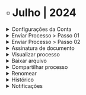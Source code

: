 # ▫️ Julho | 2024

<details>

<summary>Configurações da Conta</summary>

Nesta versão, foram incluídas duas novas possibilidades de configuração padrão para a conta:&#x20;

**Opção 1** - Agrupar os documentos do processo em arquivo único.&#x20;

**Opção 2** - Obrigar o signatário a ler os documentos antes de assinar.&#x20;

Por _default_, as contas são criadas com essas opções desmarcadas. &#x20;

Para mais detalhes, acesse [<mark style="color:blue;">**Administração > Conta > Configurações**</mark> ](../administracao/administracao/conta.md#aba-configuracoes)

</details>

<details>

<summary>Enviar Processo > Passo 01</summary>

O passo 1 foi atualizado e trouxe uma série de melhorias nas etapas de:&#x20;

[<mark style="color:blue;">**• Configurações Avançadas**</mark>](../menu-superior/novo-documento.md#configuracoes-avancadas)

[<mark style="color:blue;">**• Upload de arquivos**</mark> ](../menu-superior/novo-documento.md#adicionar-documentos-upload-de-arquivos)

[<mark style="color:blue;">**• Destinatários**</mark>](../menu-superior/novo-documento.md#destinatarios)

Clicando em cada uma das etapas, é possível conferir todas as novidades.

</details>

<details>

<summary>Enviar Processo > Passo 02</summary>

As atualizações realizadas no passo 2, trouxeram novidades nas etapas:&#x20;

[<mark style="color:blue;">**• Posicionar as assinaturas automaticamente em uma página ao final do documento, que foi substituída pelo “Envio Simplificado".**</mark> ](../menu-superior/novo-documento.md#envio-simplificado)

[<mark style="color:blue;">**• Documentos do processo - Processo com um ou mais documentos agrupados**</mark> ](../menu-superior/novo-documento.md#processo-com-um-documento-ou-mais-documentos-agrupados)

[<mark style="color:blue;">**• Documentos do processo - Processo com um ou mais documentos não agrupados**</mark> ](../menu-superior/novo-documento.md#processo-com-mais-de-um-documento-nao-agrupados)

[<mark style="color:blue;">**• Dados de assinatura e anexos**</mark> ](../menu-superior/novo-documento.md#informacoes-complementares-de-assinatura)

[<mark style="color:blue;">**• Representação da Assinatura, processo com um documento ou mais documentos agrupados e processo com mais de um documento não agrupado.**</mark> ](../menu-superior/novo-documento.md#representacao-da-assinatura)

Clicando em cada uma das etapas, é possível conferir todas as novidades.

</details>

<details>

<summary>Assinatura de documento</summary>

Na tela de assinatura também foram realizadas alterações consideráveis, que envolvem:&#x20;

[<mark style="color:blue;">**• Assinatura individual**</mark> ](../menu-superior/assinatura-de-documentos.md)

<mark style="color:blue;">**•**</mark>[ <mark style="color:blue;">**Assinatura em lote**</mark> ](../menu-superior/assinatura-em-lote.md)

<mark style="color:blue;">**•**</mark> [<mark style="color:blue;">**APPNative**</mark> ](../menu-superior/assinatura-de-documentos.md#appnative)

Clicando em cada um dos itens, é possível conferir todas as novidades.

</details>

<details>

<summary>Visualizar processo</summary>

A [<mark style="color:blue;">**visualização do processo**</mark>](../caixa-postal/enviados.md#visualizar-processo) conta com duas novas opções:&#x20;

• Visão logado&#x20;

• Visão não logado&#x20;

</details>

<details>

<summary>Baixar arquivo</summary>

A ação de[ **“Baixar arquivo”**](../caixa-postal/caixa-de-entrada.md#baixar-arquivo) veio para substituir a ação de “Registro de Assinatura”. Agora, ao solicitar o download do arquivo, a folha de registro de assinaturas já é considerada e o sistema gera o download do documentos do processo de assinatura e do registro de assinaturas em uma pasta zip, onde os arquivos são devidamente no nomeados.&#x20;

</details>

<details>

<summary>Compartilhar processo</summary>

Também tivemos novidades na ação de [**compartilhamento do processo**](../caixa-postal/caixa-de-entrada.md#compartilhar)**.**&#x20;

</details>

<details>

<summary>Renomear</summary>

Agora é possível [<mark style="color:blue;">**alterar o nome do processo**</mark>](../caixa-postal/caixa-de-entrada.md#renomear) com um documento ou o nome do processo e dos documentos que compõem o processo. &#x20;

</details>

<details>

<summary>Histórico</summary>

No [<mark style="color:blue;">**histórico**</mark>](../caixa-postal/caixa-de-entrada.md#historico), tivemos melhorias que permitem mostrar ao usuário o _hash_ do processo ou o _hash_ dos arquivos em pdf quando enviado um processo com vários documentos não agrupados. &#x20;

</details>

<details>

<summary>Notificações</summary>

Por fim, as [**notificações**](../menu-superior/assinatura-de-documentos.md#concluindo-a-assinatura) também foram atualizadas para informar ao destinatário sobre o processo de assinatura de um mais documentos e permitindo também, o envio de arquivo "zip" com todos os documentos do processo de assinatura e seu(s) respectivo(s) registro(s) de assinatura.&#x20;

</details>
